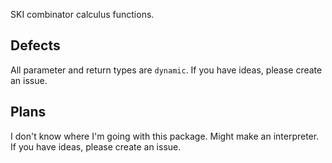 SKI combinator calculus functions.

## Defects

All parameter and return types are `dynamic`.
If you have ideas, please create an issue.

## Plans

I don't know where I'm going with this package.
Might make an interpreter.
If you have ideas, please create an issue.

